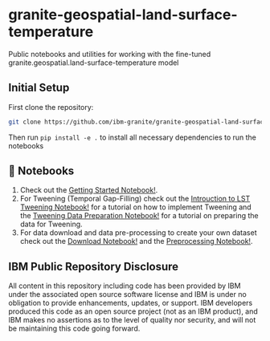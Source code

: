 # granite-geospatial-land-surface-temperature

Public notebooks and utilities for working with the fine-tuned granite.geospatial.land-surface-temperature model

## Initial Setup

First clone the repository:

```sh
git clone https://github.com/ibm-granite/granite-geospatial-land-surface-temperature
```

Then run `pip install -e .` to install all necessary dependencies to run the notebooks

## 📕 Notebooks

1. Check out the [Getting Started Notebook!](https://github.com/ibm-granite/granite-geospatial-land-surface-temperature/blob/main/notebooks/1_getting_started.ipynb).
2. For Tweening (Temporal Gap-Filling) check out the [Introuction to LST Tweening Notebook!](https://github.com/ibm-granite/granite-geospatial-land-surface-temperature/blob/main/notebooks/2_introduction_to_LST_Tweening.ipynb) for a tutorial on how to implement Tweening and the [Tweening Data Preparation Notebook!](https://github.com/ibm-granite/granite-geospatial-land-surface-temperature/blob/main/notebooks/3_tweening_data_preparation.ipynb) for a tutorial on preparing the data for Tweening.
3. For data download and data pre-processing to create your own dataset check out the [Download Notebook!](https://github.com/ibm-granite/granite-geospatial-land-surface-temperature/blob/main/notebooks/4_download_data.ipynb) and the [Preprocessing Notebook!](https://github.com/ibm-granite/granite-geospatial-land-surface-temperature/blob/main/notebooks/5_preprocess_data.ipynb).


## IBM Public Repository Disclosure

All content in this repository including code has been provided by IBM under the associated open source software license and IBM is under no obligation to provide enhancements, updates, or support. IBM developers produced this code as an open source project (not as an IBM product), and IBM makes no assertions as to the level of quality nor security, and will not be maintaining this code going forward.
